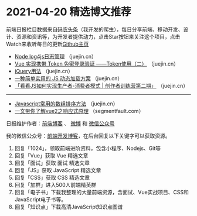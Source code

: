 # 2021-04-20 精选博文推荐

前端日报栏目数据来自[码农头条](https://toutiao.qdkfweb.cn/)（我开发的爬虫），每日分享前端、移动开发、设计、资源和资讯等，为开发者提供动力，点击Star按钮来关注这个项目，点击Watch来收听每日的更新[Github主页](https://github.com/kujian/frontendDaily)
* [Node log4js日志管理](https://juejin.cn/post/6953160430785151007) （juejin.cn）
* [Vue 实现携带 Token 免密登录验证 ——Token使用（二）](https://juejin.cn/post/6953199671430873118) （juejin.cn）
* [jQuery用法](https://juejin.cn/post/6953199508264058887) （juejin.cn）
* [一种简单实用的 JS 动态加载方案](https://juejin.cn/post/6953193301289893901) （juejin.cn）
* [「看看JS如何实现生产者-消费者模式 | 创作者训练营第二期」](https://juejin.cn/post/6953189318508675103) （juejin.cn）

***
* [Javascript常用的数组排序方法](https://juejin.cn/post/6953167570190991396) （juejin.cn）
* [一文带你了解vue2之响应式原理](https://segmentfault.com/a/1190000039860502) （segmentfault.com）

日报维护作者：[前端博客](https://qdkfweb.cn/) 、 [微博](http://weibo.com/kujian) 和 [微信公众号](https://open.weixin.qq.com/qr/code?username=caibaojian_com)

我的微信公众号：[前端开发博客](https://open.weixin.qq.com/qr/code?username=caibaojian_com)，在后台回复以下关键字可以获取资源。

1. 回复「1024」，领取前端进阶资料，包含小程序、Nodejs、Git等
2. 回复「Vue」获取 Vue 精选文章
3. 回复「面试」获取 面试 精选文章
4. 回复「JS」获取 JavaScript 精选文章
5. 回复「CSS」获取 CSS 精选文章
6. 回复「加群」进入500人前端精英群
7. 回复「电子书」下载我整理的大量前端资源，含面试、Vue实战项目、CSS和JavaScript电子书等。
8. 回复「知识点」下载高清JavaScript知识点图谱